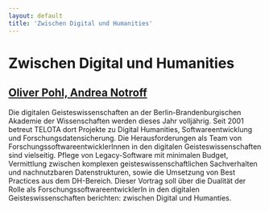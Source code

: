 ```yaml
---
layout: default
title: 'Zwischen Digital und Humanities'
---
```


# Zwischen Digital und Humanities

## [Oliver Pohl, Andrea Notroff](../../speaker/9GJ7CZ/)

Die digitalen Geisteswissenschaften an der Berlin-Brandenburgischen Akademie der Wissenschaften werden dieses Jahr volljährig. Seit 2001 betreut TELOTA dort Projekte zu Digital Humanities, Softwareentwicklung und Forschungsdatensicherung.  Die Herausforderungen als Team von ForschungssoftwareentwicklerInnen in den digitalen Geisteswissenschaften sind vielseitig. Pflege von Legacy-Software mit minimalen Budget, Vermittlung zwischen komplexen geisteswissenschaftlichen Sachverhalten und nachnutzbaren Datenstrukturen, sowie die Umsetzung von Best Practices aus dem DH-Bereich.  Dieser Vortrag soll über die Dualität der Rolle als ForschungssoftwareentwicklerIn in den digitalen Geisteswissenschaften berichten: zwischen Digital und Humanties.